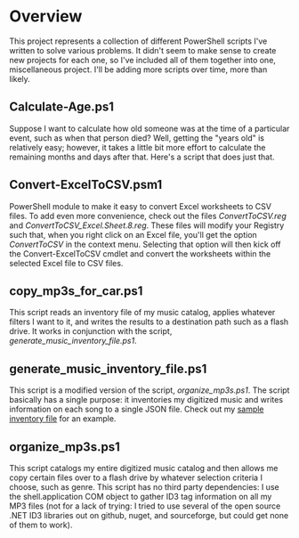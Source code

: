 # Overview
This project represents a collection of different PowerShell scripts I've written to solve various problems.  It didn't seem to make sense to create new projects for each one, so I've included all of them together into one, miscellaneous project.  I'll be adding more scripts over time, more than likely.

## Calculate-Age.ps1
Suppose I want to calculate how old someone was at the time of a particular event, such as when that person died?  Well, getting the "years old" is relatively easy; however, it takes a little bit more effort to calculate the remaining months and days after that.  Here's a script that does just that.

## Convert-ExcelToCSV.psm1
PowerShell module to make it easy to convert Excel worksheets to CSV files.  To add even more convenience, check out the files *ConvertToCSV.reg* and *ConvertToCSV_Excel.Sheet.8.reg*.  These files will modify your Registry such that, when you right click on an Excel file, you'll get the option *ConvertToCSV* in the context menu.  Selecting that option will then kick off the Convert-ExcelToCSV cmdlet and convert the worksheets within the selected Excel file to CSV files.

## copy_mp3s_for_car.ps1
This script reads an inventory file of my music catalog, applies whatever filters I want to it, and writes the results to a destination path such as a flash drive.  It works in conjunction with the script, *generate_music_inventory_file.ps1*.

## generate_music_inventory_file.ps1
This script is a modified version of the script, *organize_mp3s.ps1*.  The script basically has a single purpose: it inventories my digitized music and writes information on each song to a single JSON file.  Check out my [sample inventory file](../blob/master/sample_mp3_collection.json) for an example.

## organize_mp3s.ps1
This script catalogs my entire digitized music catalog and then allows me copy certain files over to a flash drive by whatever selection criteria I choose, such as genre.  This script has no third party dependencies: I use the shell.application COM object to gather ID3 tag information on all my MP3 files (not for a lack of trying: I tried to use several of the open source .NET ID3 libraries out on github, nuget, and sourceforge, but could get none of them to work).

